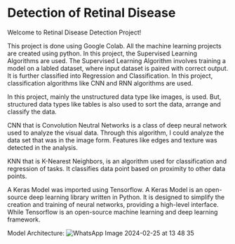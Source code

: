 # Detection of Retinal Disease
Welcome to Retinal Disease Detection Project!

This project is done using Google Colab. All the machine learning projects are created using python. In this project, the Supervised Learning Algorithms are used. The Supervised Learning Algorithm involves training a model on a labled dataset, where input dataset is paired with correct output. It is further classified into Regression and Classification. In this project, classification algorithms like CNN and RNN algorithms are used.  

In this project, mainly the unstructured data type like images, is used. But, structured data types like tables is also used to sort the data, arrange and classify the data.

CNN that is Convolution Neutral Networks is a class of deep neural network used to analyze the visual data. Through this algorithm, I could analyze the data set that was in the image form. Features like edges and texture was detected in the analysis. 

KNN that is K-Nearest Neighbors, is an algorithm used for classification and regression of tasks. It classifies data point based on proximity to other data points.

A Keras Model was imported using Tensorflow. A Keras Model is an open-source deep learning library written in Python. It is designed to simplify the creation and training of neural networks, providing a high-level interface. 
While Tensorflow is an open-source machine learning and deep learning framework.  

Model Architecture:
![WhatsApp Image 2024-02-25 at 13 48 35](https://github.com/anvitakashikar/Detection_Retinaldisease/assets/156498421/dc727e8c-9c4d-4f55-a71b-8ebe4e471895)
